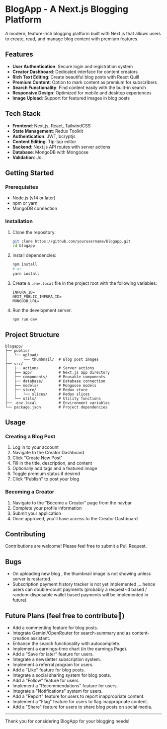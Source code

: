 # BlogApp - A Next.js Blogging Platform

A modern, feature-rich blogging platform built with Next.js that allows users to create, read, and manage blog content with premium features.

## Features

- **User Authentication**: Secure login and registration system
- **Creator Dashboard**: Dedicated interface for content creators
- **Rich Text Editing**: Create beautiful blog posts with React Quill
- **Premium Content**: Option to mark content as premium for subscribers
- **Search Functionality**: Find content easily with the built-in search
- **Responsive Design**: Optimized for mobile and desktop experiences
- **Image Upload**: Support for featured images in blog posts

## Tech Stack

- **Frontend**: Next.js, React, TailwindCSS
- **State Management**: Redux Toolkit
- **Authentication**: JWT, bcryptjs
- **Content Editing**: Tip-tap editor
- **Backend**: Next.js API routes with server actions
- **Database**: MongoDB with Mongoose
- **Validation**: Joi

## Getting Started

### Prerequisites

- Node.js (v14 or later)
- npm or yarn
- MongoDB connection

### Installation

1. Clone the repository:
   ```bash
   git clone https://github.com/yourusername/blogapp.git
   cd blogapp
   ```

2. Install dependencies:
   ```bash
   npm install
   # or
   yarn install
   ```

3. Create a `.env.local` file in the project root with the following variables:
   ```
   INFURA_ID=
   NEXT_PUBLIC_INFURA_ID=
   MONGODB_URL=
   ```

1. Run the development server:
   ```bash
   npm run dev
   ```
## Project Structure

```
blogapp/
├── public/
│   └── upload/
│       └── thumbnail/  # Blog post images
├── src/
│   ├── action/         # Server actions
│   ├── app/            # Next.js app directory
│   ├── components/     # Reusable components
│   ├── database/       # Database connection
│   ├── models/         # Mongoose models
│   ├── store/          # Redux store
│   │   └── slices/     # Redux slices
│   └── utils/          # Utility functions
├── .env.local          # Environment variables
└── package.json        # Project dependencies
```

## Usage

### Creating a Blog Post

1. Log in to your account
2. Navigate to the Creator Dashboard
3. Click "Create New Post"
4. Fill in the title, description, and content
5. Optionally add tags and a featured image
6. Toggle premium status if desired
7. Click "Publish" to post your blog

### Becoming a Creator

1. Navigate to the "Become a Creator" page from the navbar
2. Complete your profile information
3. Submit your application
4. Once approved, you'll have access to the Creator Dashboard

## Contributing

Contributions are welcome! Please feel free to submit a Pull Request.

## Bugs
- On uploading new blog , the thumbnail image is not showing unless server is restarted.
- Subscription payment history tracker is not yet implemented ,...hence users can double-count payments (probably a request-id based / random-disposable wallet based payments will be implemented in future)

## Future Plans (feel free to contribute🫡)

- Add a commenting feature for blog posts.
- Integrate Gemini/OpenRouter for search-summary and as content-creation assistant.
- Enhance the search functionality with autocomplete.
- Implement a earnings-time chart (in the earnings Page).
- Add a "Save for later" feature for users.
- Integrate a newsletter subscription system.
- Implement a referral program for users.
- Add a "Like" feature for blog posts.
- Integrate a social sharing system for blog posts.
- Add a "Follow" feature for users.
- Implement a "Recommendations" feature for users.
- Integrate a "Notifications" system for users.
- Add a "Report" feature for users to report inappropriate content.
- Implement a "Flag" feature for users to flag inappropriate content.
- Add a "Share" feature for users to share blog posts on social media.
---

Thank you for considering BlogApp for your blogging needs!